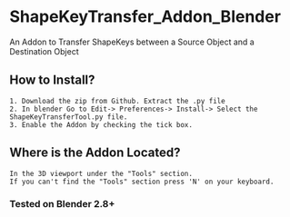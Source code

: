 # ShapeKeyTransfer_Addon_Blender
An Addon to Transfer ShapeKeys between a Source Object and a Destination Object

## How to Install?
    1. Download the zip from Github. Extract the .py file
    2. In blender Go to Edit-> Preferences-> Install-> Select the ShapeKeyTransferTool.py file.
    3. Enable the Addon by checking the tick box.

## Where is the Addon Located?
    In the 3D viewport under the "Tools" section.
    If you can't find the "Tools" section press 'N' on your keyboard.
    
### Tested on Blender 2.8+
